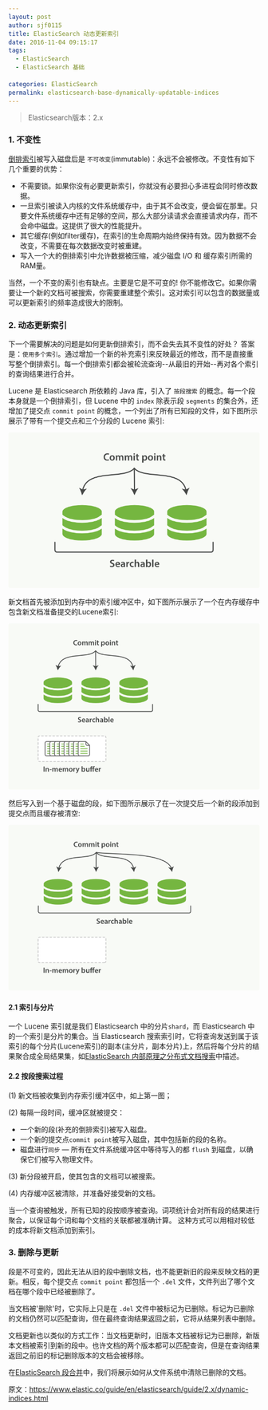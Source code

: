 ```yaml
---
layout: post
author: sjf0115
title: ElasticSearch 动态更新索引
date: 2016-11-04 09:15:17
tags:
  - ElasticSearch
  - ElasticSearch 基础

categories: ElasticSearch
permalink: elasticsearch-base-dynamically-updatable-indices
---
```


> Elasticsearch版本：2.x

### 1. 不变性

[倒排索引](https://smartsi.blog.csdn.net/article/details/52858049)被写入磁盘后是 `不可改变`(immutable)：永远不会被修改。不变性有如下几个重要的优势：
- 不需要锁。如果你没有必要更新索引，你就没有必要担心多进程会同时修改数据。
- 一旦索引被读入内核的文件系统缓存中，由于其不会改变，便会留在那里。只要文件系统缓存中还有足够的空间，那么大部分读请求会直接请求内存，而不会命中磁盘。这提供了很大的性能提升。
- 其它缓存(例如filter缓存)，在索引的生命周期内始终保持有效。因为数据不会改变，不需要在每次数据改变时被重建。
- 写入一个大的倒排索引中允许数据被压缩，减少磁盘 I/O 和 缓存索引所需的RAM量。

当然，一个不变的索引也有缺点。主要是它是不可变的! 你不能修改它。如果你需要让一个新的文档可被搜索，你需要重建整个索引。这对索引可以包含的数据量或可以更新索引的频率造成很大的限制。

### 2. 动态更新索引

下一个需要解决的问题是如何更新倒排索引，而不会失去其不变性的好处？ 答案是：`使用多个索引`。通过增加一个新的补充索引来反映最近的修改，而不是直接重写整个倒排索引。每一个倒排索引都会被轮流查询--从最旧的开始--再对各个索引的查询结果进行合并。

Lucene 是 Elasticsearch 所依赖的 Java 库，引入了 `按段搜索` 的概念。每一个段本身就是一个倒排索引，但 Lucene 中的 `index` 除表示段 `segments` 的集合外，还增加了提交点 `commit point` 的概念，一个列出了所有已知段的文件，如下图所示展示了带有一个提交点和三个分段的 Lucene 索引:

![](https://github.com/sjf0115/ImageBucket/blob/main/ElasticSearch/elasticsearch-base-dynamically-updatable-indices-1.png?raw=true)

新文档首先被添加到内存中的索引缓冲区中，如下图所示展示了一个在内存缓存中包含新文档准备提交的Lucene索引:

![](https://github.com/sjf0115/ImageBucket/blob/main/ElasticSearch/elasticsearch-base-dynamically-updatable-indices-2.png?raw=true)

然后写入到一个基于磁盘的段，如下图所示展示了在一次提交后一个新的段添加到提交点而且缓存被清空:

![](https://github.com/sjf0115/ImageBucket/blob/main/ElasticSearch/elasticsearch-base-dynamically-updatable-indices-3.png?raw=true)

#### 2.1 索引与分片

一个 Lucene 索引就是我们 Elasticsearch 中的分片`shard`，而 Elasticsearch 中的一个索引是分片的集合。当 Elasticsearch 搜索索引时，它将查询发送到属于该索引的每个分片(Lucene索引)的副本(主分片，副本分片)上，然后将每个分片的结果聚合成全局结果集，如[ElasticSearch 内部原理之分布式文档搜索](http://smartsi.club/2016/10/26/elasticsearch-internal-distributed-document-search/)中描述。

#### 2.2 按段搜索过程

(1) 新文档被收集到内存索引缓冲区中，如上第一图；

(2) 每隔一段时间，缓冲区就被提交：
- 一个新的段(补充的倒排索引)被写入磁盘。
- 一个新的提交点`commit point`被写入磁盘，其中包括新的段的名称。
- 磁盘进行`同步` — 所有在文件系统缓冲区中等待写入的都 `flush` 到磁盘，以确保它们被写入物理文件。

(3) 新分段被开启，使其包含的文档可以被搜索。

(4) 内存缓冲区被清除，并准备好接受新的文档。

当一个查询被触发，所有已知的段按顺序被查询。词项统计会对所有段的结果进行聚合，以保证每个词和每个文档的关联都被准确计算。 这种方式可以用相对较低的成本将新文档添加到索引。

### 3. 删除与更新

段是不可变的，因此无法从旧的段中删除文档，也不能更新旧的段来反映文档的更新。相反，每个提交点 `commit point` 都包括一个 `.del` 文件，文件列出了哪个文档在哪个段中已经被删除了。

当文档被'删除'时，它实际上只是在 `.del` 文件中被标记为已删除。标记为已删除的文档仍然可以匹配查询，但在最终查询结果返回之前，它将从结果列表中删除。

文档更新也以类似的方式工作：当文档更新时，旧版本文档被标记为已删除，新版本文档被索引到新的段中。也许文档的两个版本都可以匹配查询，但是在查询结果返回之前旧的标记删除版本的文档会被移除。

在[ElasticSearch 段合并](http://smartsi.club/2016/11/05/elasticsearch-base-sgement-merge/)中，我们将展示如何从文件系统中清除已删除的文档。

原文：https://www.elastic.co/guide/en/elasticsearch/guide/2.x/dynamic-indices.html
